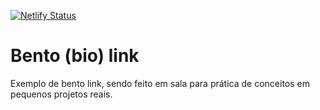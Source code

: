 [![Netlify Status](https://api.netlify.com/api/v1/badges/b090f1aa-45c2-4045-9900-ec97a6ff3999/deploy-status)](https://app.netlify.com/sites/bento-link-aula-remover/deploys)

# Bento (bio) link

Exemplo de bento link, sendo feito em sala para prática de conceitos em pequenos projetos reais.
